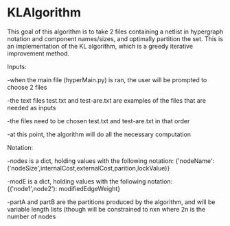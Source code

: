 # KLAlgorithm

This goal of this algorithm is to take 2 files containing a netlist in hypergraph notation and component names/sizes, and optimally partition the set. This is an implementation of the KL algorithm, which is a greedy iterative improvement method.

Inputs:

  -when the main file (hyperMain.py) is ran, the user will be prompted to choose 2 files
  
  -the text files test.txt and test-are.txt are examples of the files that are needed as inputs
  
  -the files need to be chosen test.txt and test-are.txt in that order
  
  -at this point, the algorithm will do all the necessary computation
  

Notation:

  -nodes is a dict, holding values with the following notation: {'nodeName': ('nodeSize',internalCost,externalCost,parition,lockValue)}
  
  -modE is a dict, holding values with the following notation: {('node1',node2'): modifiedEdgeWeight}
  
  -partA and partB are the partitions produced by the algorithm, and will be variable length lists (though will be constrained to nxn where 2n is the number of nodes 

